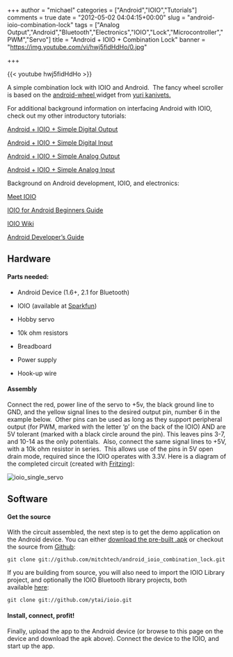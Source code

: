 +++
author = "michael"
categories = ["Android","IOIO","Tutorials"]
comments = true
date = "2012-05-02 04:04:15+00:00"
slug = "android-ioio-combination-lock"
tags = ["Analog Output","Android","Bluetooth","Electronics","IOIO","Lock","Microcontroller","PWM","Servo"]
title = "Android + IOIO + Combination Lock"
banner = "https://img.youtube.com/vi/hwj5fidHdHo/0.jpg"

+++

{{< youtube hwj5fidHdHo >}}

A simple combination lock with IOIO and Android.  The fancy wheel scroller is based on the [android-wheel ](http://code.google.com/p/android-wheel/)widget from [yuri kanivets.](http://android-devblog.blogspot.com/)

For additional background information on interfacing Android with IOIO, check out my other introductory tutorials:

[Android + IOIO + Simple Digital Output](http://mitchtech.net/android-ioio-simple-digital-output/)

[Android + IOIO + Simple Digital Input](http://mitchtech.net/android-ioio-simple-digital-input/)

[Android + IOIO + Simple Analog Output](http://mitchtech.net/android-ioio-simple-analog-output/)

[Android + IOIO + Simple Analog Input](http://mitchtech.net/android-ioio-simple-analog-input/)

Background on Android development, IOIO, and electronics:

[Meet IOIO](http://ytai-mer.blogspot.com/2011/04/meet-ioio-io-for-android.html)

[IOIO for Android Beginners Guide](http://www.sparkfun.com/tutorials/280)

[IOIO Wiki](https://github.com/ytai/ioio/wiki)

[Android Developer’s Guide](http://developer.android.com/guide/index.html)

## Hardware

#### Parts needed:

  * Android Device (1.6+, 2.1 for Bluetooth)

  * IOIO (available at [Sparkfun](http://www.sparkfun.com/products/10748))

  * Hobby servo

  * 10k ohm resistors

  * Breadboard

  * Power supply

  * Hook-up wire

#### Assembly

Connect the red, power line of the servo to +5v, the black ground line to GND, and the yellow signal lines to the desired output pin, number 6 in the example below.  Other pins can be used as long as they support peripheral output (for PWM, marked with the letter ‘p’ on the back of the IOIO) AND are 5V tolerant (marked with a black circle around the pin). This leaves pins 3-7, and 10-14 as the only potentials.  Also, connect the same signal lines to +5V, with a 10k ohm resistor in series.  This allows use of the pins in 5V open drain mode, required since the IOIO operates with 3.3V. Here is a diagram of the completed circuit (created with [Fritzing](http://fritzing.org/)):

![ioio_single_servo](/img/ioio_single_servo.png)

## Software

#### Get the source

With the circuit assembled, the next step is to get the demo application on the Android device. You can either [download the pre-built .apk](http://mitch-tech.appspot.com/ioio/IOIOCombinationLock.apk) or checkout the source from [Github](https://github.com/mitchtech/android_ioio_combination_lock):

```
git clone git://github.com/mitchtech/android_ioio_combination_lock.git
```

If you are building from source, you will also need to import the IOIO Library project, and optionally the IOIO Bluetooth library projects, both available [here](https://github.com/ytai/ioio):

```
git clone git://github.com/ytai/ioio.git
```

#### Install, connect, profit!

Finally, upload the app to the Android device (or browse to this page on the device and download the apk above). Connect the device to the IOIO, and start up the app.

